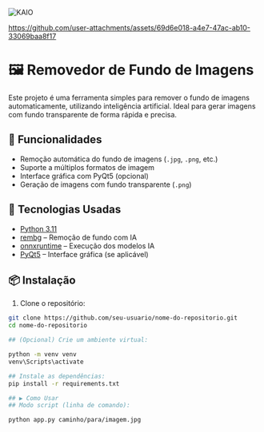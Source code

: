![KAIO](https://github.com/user-attachments/assets/e34d6ad4-3e01-458a-84e5-0259ee7e097d)


https://github.com/user-attachments/assets/69d6e018-a4e7-47ac-ab10-33069baa8f17

# 🖼️ Removedor de Fundo de Imagens

Este projeto é uma ferramenta simples para remover o fundo de imagens automaticamente, utilizando inteligência artificial. Ideal para gerar imagens com fundo transparente de forma rápida e precisa.

## 🚀 Funcionalidades

- Remoção automática do fundo de imagens (`.jpg`, `.png`, etc.)
- Suporte a múltiplos formatos de imagem
- Interface gráfica com PyQt5 (opcional)
- Geração de imagens com fundo transparente (`.png`)

## 🧠 Tecnologias Usadas

- [Python 3.11](https://www.python.org/)
- [rembg](https://github.com/danielgatis/rembg) – Remoção de fundo com IA
- [onnxruntime](https://onnxruntime.ai/) – Execução dos modelos IA
- [PyQt5](https://pypi.org/project/PyQt5/) – Interface gráfica (se aplicável)

## 📦 Instalação

1. Clone o repositório:

```bash
git clone https://github.com/seu-usuario/nome-do-repositorio.git
cd nome-do-repositorio

## (Opcional) Crie um ambiente virtual:

python -m venv venv
venv\Scripts\activate

## Instale as dependências:
pip install -r requirements.txt

## ▶️ Como Usar
## Modo script (linha de comando):

python app.py caminho/para/imagem.jpg

